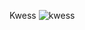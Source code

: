 Kwess
![kwess](https://user-images.githubusercontent.com/102663657/194126154-ab256d3f-e304-4f98-91b0-97f5f1c7ce9f.png)

